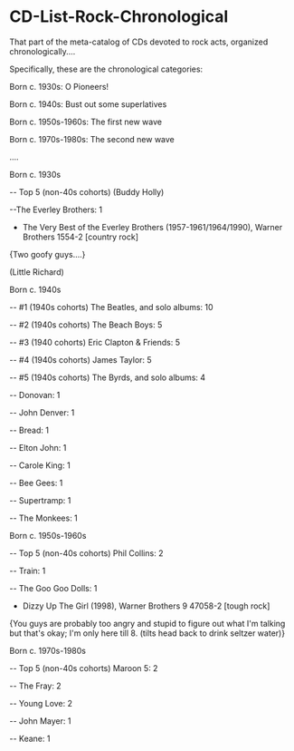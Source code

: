 # CD-List-Rock-Chronological
That part of the meta-catalog of CDs devoted to rock acts, organized chronologically....

Specifically, these are the chronological categories: 

Born c. 1930s: O Pioneers! 

Born c. 1940s: Bust out some superlatives 

Born c. 1950s-1960s: The first new wave 

Born c. 1970s-1980s: The second new wave

....

Born c. 1930s 

-- Top 5 (non-40s cohorts) (Buddy Holly)

--The Everley Brothers: 1

* The Very Best of the Everley Brothers (1957-1961/1964/1990), Warner Brothers 1554-2 [country rock]

{Two goofy guys....}

(Little Richard) 


Born c. 1940s 

-- #1 (1940s cohorts) The Beatles, and solo albums: 10

-- #2 (1940s cohorts) The Beach Boys: 5 

-- #3 (1940 cohorts) Eric Clapton & Friends: 5 

-- #4 (1940s cohorts) James Taylor: 5 

-- #5 (1940s cohorts) The Byrds, and solo albums: 4

-- Donovan: 1

-- John Denver: 1

-- Bread: 1

-- Elton John: 1

-- Carole King: 1 

-- Bee Gees: 1 

-- Supertramp: 1 

-- The Monkees: 1

Born c. 1950s-1960s 

-- Top 5 (non-40s cohorts) Phil Collins: 2

-- Train: 1

-- The Goo Goo Dolls: 1

* Dizzy Up The Girl (1998), Warner Brothers 9 47058-2 [tough rock]

{You guys are probably too angry and stupid to figure out what I'm talking but that's okay; I'm only here till 8. (tilts head back to drink seltzer water)}

Born c. 1970s-1980s

-- Top 5 (non-40s cohorts) Maroon 5: 2 

-- The Fray: 2 

-- Young Love: 2 

-- John Mayer: 1 

-- Keane: 1
